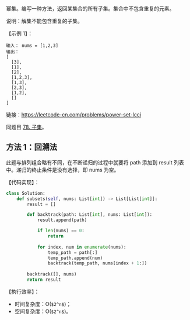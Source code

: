 幂集。编写一种方法，返回某集合的所有子集。集合中不包含重复的元素。

说明：解集不能包含重复的子集。

【示例 1】：
```
输入： nums = [1,2,3]
输出：
[
  [3],
  [1],
  [2],
  [1,2,3],
  [1,3],
  [2,3],
  [1,2],
  []
]
```

链接：https://leetcode-cn.com/problems/power-set-lcci

同题目 [78. 子集](https://leetcode-cn.com/problems/subsets)。

## 方法 1：回溯法
此题与排列组合略有不同，在不断递归的过程中就要将 path 添加到 result 列表中。递归的终止条件是没有选择，即 nums 为空。

【代码实现】：
```python
class Solution:
    def subsets(self, nums: List[int]) -> List[List[int]]:
        result = []

        def backtrack(path: List[int], nums: List[int]):
            result.append(path)

            if len(nums) == 0:                
                return
            
            for index, num in enumerate(nums):
                temp_path = path[:]
                temp_path.append(num)
                backtrack(temp_path, nums[index + 1:])
        
        backtrack([], nums)
        return result
```

【执行效率】：
- 时间复杂度：O(`$2^n$`)；
- 空间复杂度：O(`$2^n$`)。
